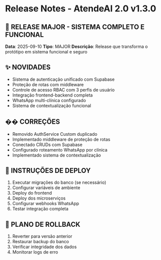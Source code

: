 # Release Notes - AtendeAI 2.0 v1.3.0

## 🎉 RELEASE MAJOR - SISTEMA COMPLETO E FUNCIONAL

**Data**: 2025-09-10
**Tipo**: MAJOR
**Descrição**: Release que transforma o protótipo em sistema funcional e seguro

## ✨ NOVIDADES

- Sistema de autenticação unificado com Supabase
- Proteção de rotas com middleware
- Controle de acesso RBAC com 3 perfis de usuário
- Integração frontend-backend completa
- WhatsApp multi-clínica configurado
- Sistema de contextualização funcional

## �� CORREÇÕES

- Removido AuthService Custom duplicado
- Implementado middleware de proteção de rotas
- Conectado CRUDs com Supabase
- Configurado roteamento WhatsApp por clínica
- Implementado sistema de contextualização

## 🚀 INSTRUÇÕES DE DEPLOY

1. Executar migrações do banco (se necessário)
2. Configurar variáveis de ambiente
3. Deploy do frontend
4. Deploy dos microserviços
5. Configurar webhooks WhatsApp
6. Testar integração completa

## 🔄 PLANO DE ROLLBACK

1. Reverter para versão anterior
2. Restaurar backup do banco
3. Verificar integridade dos dados
4. Monitorar logs de erro
